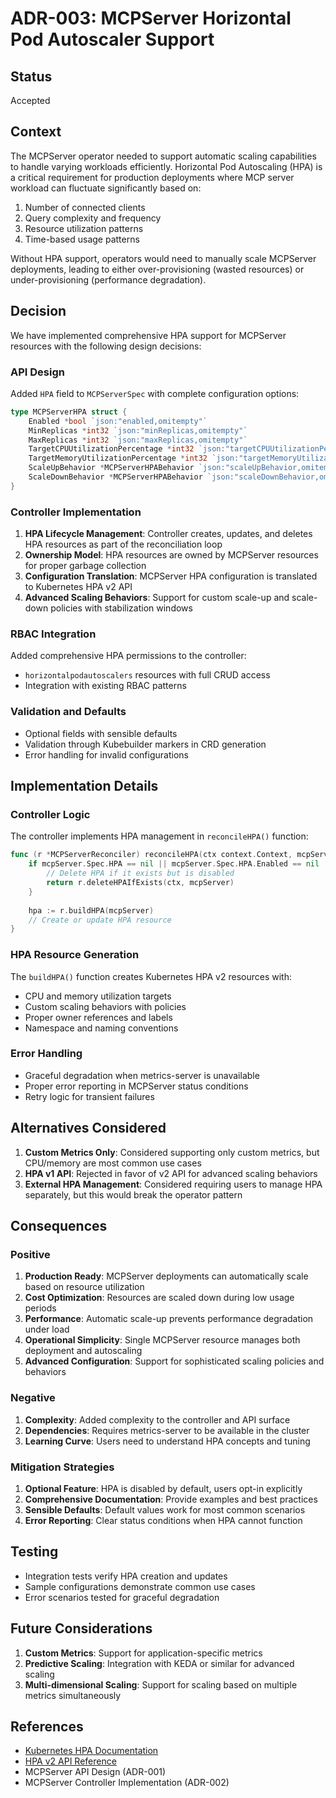 # ADR-003: MCPServer Horizontal Pod Autoscaler Support

## Status

Accepted

## Context

The MCPServer operator needed to support automatic scaling capabilities to handle varying workloads efficiently. Horizontal Pod Autoscaling (HPA) is a critical requirement for production deployments where MCP server workload can fluctuate significantly based on:

1. Number of connected clients
2. Query complexity and frequency
3. Resource utilization patterns
4. Time-based usage patterns

Without HPA support, operators would need to manually scale MCPServer deployments, leading to either over-provisioning (wasted resources) or under-provisioning (performance degradation).

## Decision

We have implemented comprehensive HPA support for MCPServer resources with the following design decisions:

### API Design

Added `HPA` field to `MCPServerSpec` with complete configuration options:

```go
type MCPServerHPA struct {
    Enabled *bool `json:"enabled,omitempty"`
    MinReplicas *int32 `json:"minReplicas,omitempty"`
    MaxReplicas *int32 `json:"maxReplicas,omitempty"`
    TargetCPUUtilizationPercentage *int32 `json:"targetCPUUtilizationPercentage,omitempty"`
    TargetMemoryUtilizationPercentage *int32 `json:"targetMemoryUtilizationPercentage,omitempty"`
    ScaleUpBehavior *MCPServerHPABehavior `json:"scaleUpBehavior,omitempty"`
    ScaleDownBehavior *MCPServerHPABehavior `json:"scaleDownBehavior,omitempty"`
}
```

### Controller Implementation

1. **HPA Lifecycle Management**: Controller creates, updates, and deletes HPA resources as part of the reconciliation loop
2. **Ownership Model**: HPA resources are owned by MCPServer resources for proper garbage collection
3. **Configuration Translation**: MCPServer HPA configuration is translated to Kubernetes HPA v2 API
4. **Advanced Scaling Behaviors**: Support for custom scale-up and scale-down policies with stabilization windows

### RBAC Integration

Added comprehensive HPA permissions to the controller:
- `horizontalpodautoscalers` resources with full CRUD access
- Integration with existing RBAC patterns

### Validation and Defaults

- Optional fields with sensible defaults
- Validation through Kubebuilder markers in CRD generation
- Error handling for invalid configurations

## Implementation Details

### Controller Logic

The controller implements HPA management in `reconcileHPA()` function:

```go
func (r *MCPServerReconciler) reconcileHPA(ctx context.Context, mcpServer *mcpv1.MCPServer) error {
    if mcpServer.Spec.HPA == nil || mcpServer.Spec.HPA.Enabled == nil || !*mcpServer.Spec.HPA.Enabled {
        // Delete HPA if it exists but is disabled
        return r.deleteHPAIfExists(ctx, mcpServer)
    }
    
    hpa := r.buildHPA(mcpServer)
    // Create or update HPA resource
}
```

### HPA Resource Generation

The `buildHPA()` function creates Kubernetes HPA v2 resources with:
- CPU and memory utilization targets
- Custom scaling behaviors with policies
- Proper owner references and labels
- Namespace and naming conventions

### Error Handling

- Graceful degradation when metrics-server is unavailable
- Proper error reporting in MCPServer status conditions
- Retry logic for transient failures

## Alternatives Considered

1. **Custom Metrics Only**: Considered supporting only custom metrics, but CPU/memory are most common use cases
2. **HPA v1 API**: Rejected in favor of v2 API for advanced scaling behaviors
3. **External HPA Management**: Considered requiring users to manage HPA separately, but this would break the operator pattern

## Consequences

### Positive

1. **Production Ready**: MCPServer deployments can automatically scale based on resource utilization
2. **Cost Optimization**: Resources are scaled down during low usage periods
3. **Performance**: Automatic scale-up prevents performance degradation under load
4. **Operational Simplicity**: Single MCPServer resource manages both deployment and autoscaling
5. **Advanced Configuration**: Support for sophisticated scaling policies and behaviors

### Negative

1. **Complexity**: Added complexity to the controller and API surface
2. **Dependencies**: Requires metrics-server to be available in the cluster
3. **Learning Curve**: Users need to understand HPA concepts and tuning

### Mitigation Strategies

1. **Optional Feature**: HPA is disabled by default, users opt-in explicitly
2. **Comprehensive Documentation**: Provide examples and best practices
3. **Sensible Defaults**: Default values work for most common scenarios
4. **Error Reporting**: Clear status conditions when HPA cannot function

## Testing

- Integration tests verify HPA creation and updates
- Sample configurations demonstrate common use cases
- Error scenarios tested for graceful degradation

## Future Considerations

1. **Custom Metrics**: Support for application-specific metrics
2. **Predictive Scaling**: Integration with KEDA or similar for advanced scaling
3. **Multi-dimensional Scaling**: Support for scaling based on multiple metrics simultaneously

## References

- [Kubernetes HPA Documentation](https://kubernetes.io/docs/tasks/run-application/horizontal-pod-autoscale/)
- [HPA v2 API Reference](https://kubernetes.io/docs/reference/generated/kubernetes-api/v1.28/#horizontalpodautoscaler-v2-autoscaling)
- MCPServer API Design (ADR-001)
- MCPServer Controller Implementation (ADR-002)
